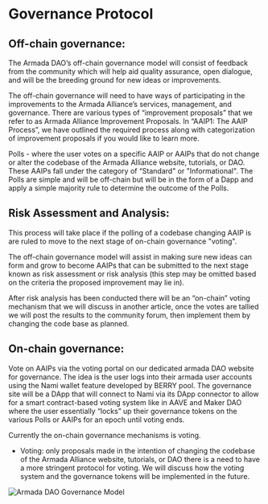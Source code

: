 # Governance Protocol

## Off-chain governance:

The Armada DAO’s off-chain governance model will consist of feedback from the community which will help aid quality assurance, open dialogue, and will be the breeding ground for new ideas or improvements.

The off-chain governance will need to have ways of participating in the improvements to the Armada Alliance’s services, management, and governance. There are various types of “improvement proposals” that we refer to as Armada Alliance Improvement Proposals. In “AAIP1: The AAIP Process”, we have outlined the required process along with categorization of improvement proposals if you would like to learn more.

Polls - where the user votes on a specific AAIP or AAIPs that do not change or alter the codebase of the Armada Alliance website, tutorials, or DAO. These AAIPs fall under the category of “Standard" or "Informational". The Polls are simple and will be off-chain but will be in the form of a Dapp and apply a simple majority rule to determine the outcome of the Polls.


## Risk Assessment and Analysis:

This process will take place if the polling of a codebase changing AAIP is are ruled to move to the next stage of on-chain governance "voting".

The off-chain governance model will assist in making sure new ideas can form and grow to become AAIPs that can be submitted to the next stage known as risk assessment or risk analysis (this step may be omitted based on the criteria the proposed improvement may lie in).

After risk analysis has been conducted there will be an “on-chain” voting mechanism that we will discuss in another article, once the votes are tallied we will post the results to the community forum, then implement them by changing the code base as planned.

## On-chain governance:

Vote on AAIPs via the voting portal on our dedicated armada DAO website for governance. The idea is the user logs into their armada user accounts using the Nami wallet feature developed by BERRY pool. The governance site will be a DApp that will connect to Nami via its DApp connector to allow for a smart contract-based voting system like in AAVE and Maker DAO where the user essentially “locks” up their governance tokens on the various Polls or AAIPs for an epoch until voting ends.

Currently the on-chain governance mechanisms is voting.

- Voting: only proposals made in the intention of changing the codebase of the Armada Alliance website, tutorials, or DAO there is a need to have a more stringent protocol for voting. We will discuss how the voting system and the governance tokens will be implemented in the future.

![Armada DAO Governance Model](https://lh6.googleusercontent.com/YbKwTmLvcXw8\_jDQuZYf91LXr5H5THpMU5orRNK1C0juevjbuPHNynzBqmsgubvog9F60VUsjhn8qxw9UZsxcQsKf4ZtZN21nexEHI4198JUmvmSwdocIoVI7c3LjGPT6ojPkibF)
